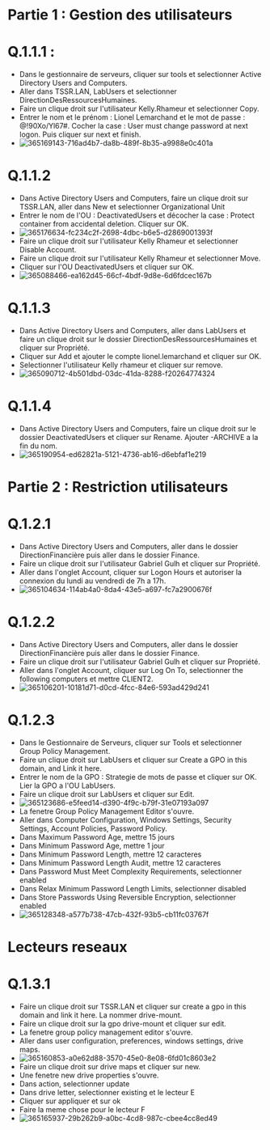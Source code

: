 # Partie 1 : Gestion des utilisateurs

# Q.1.1.1 :

* Dans le gestionnaire de serveurs, cliquer sur tools et selectionner Active Directory Users and Computers.
* Aller dans TSSR.LAN, LabUsers et selectionner DirectionDesRessourcesHumaines.
* Faire un clique droit sur l'utilisateur Kelly.Rhameur et selectionner Copy.
* Entrer le nom et le prénom : Lionel Lemarchand et le mot de passe : @!90Xo/Yl67#. Cocher la case : User must change password at next logon. Puis cliquer sur next et finish.
* ![365169143-716ad4b7-da8b-489f-8b35-a9988e0c401a](https://github.com/user-attachments/assets/2fff09e2-e4ee-4f2e-916a-56e0c0381c30)

# Q.1.1.2

* Dans Active Directory Users and Computers, faire un clique droit sur TSSR.LAN, aller dans New et selectionner Organizational Unit
* Entrer le nom de l'OU : DeactivatedUsers et décocher la case : Protect container from accidental deletion. Cliquer sur OK.
* ![365176634-fc234c2f-2698-4dbc-b6e5-d2869001393f](https://github.com/user-attachments/assets/b9e82483-a643-4a0a-9d91-1a80cfb49a53)
* Faire un clique droit sur l'utilisateur Kelly Rhameur et selectionner Disable Account.
* Faire un clique droit sur l'utilisateur Kelly Rhameur et selectionner Move.
* Cliquer sur l'OU DeactivatedUsers et cliquer sur OK.
* ![365088466-ea162d45-66cf-4bdf-9d8e-6d6fdcec167b](https://github.com/user-attachments/assets/ddfe6895-4342-4771-b5ce-fecef6609977)

# Q.1.1.3

* Dans Active Directory Users and Computers, aller dans LabUsers et faire un clique droit sur le dossier DirectionDesRessourcesHumaines et cliquer sur Propriété.
* Cliquer sur Add et ajouter le compte lionel.lemarchand et cliquer sur OK.
* Selectionner l'utilisateur Kelly rhameur et cliquer sur remove.
* ![365090712-4b501dbd-03dc-41da-8288-f20264774324](https://github.com/user-attachments/assets/249b845d-e70c-4841-b680-89309317b8a1)

# Q.1.1.4

* Dans Active Directory Users and Computers, faire un clique droit sur le dossier DeactivatedUsers et cliquer sur Rename. Ajouter -ARCHIVE a la fin du nom.
* ![365190954-ed62821a-5121-4736-ab16-d6ebfaf1e219](https://github.com/user-attachments/assets/056964fa-0673-4151-ba83-5fa4467339b1)

# Partie 2 : Restriction utilisateurs

# Q.1.2.1 

* Dans Active Directory Users and Computers, aller dans le dossier DirectionFinancière puis aller dans le dossier Finance.
* Faire un clique droit sur l'utilisateur Gabriel Gulh et cliquer sur Propriété.
* Aller dans l'onglet Account, cliquer sur Logon Hours et autoriser la connexion du lundi au vendredi de 7h a 17h.
* ![365104634-114ab4a0-8da4-43e5-a697-fc7a2900676f](https://github.com/user-attachments/assets/203b9d5a-36fc-47f1-897d-614a8785d00d)

# Q.1.2.2

* Dans Active Directory Users and Computers, aller dans le dossier DirectionFinancière puis aller dans le dossier Finance.
* Faire un clique droit sur l'utilisateur Gabriel Gulh et cliquer sur Propriété.
* Aller dans l'onglet Account, cliquer sur Log On To, selectionner the following computers et mettre CLIENT2.
* ![365106201-10181d71-d0cd-4fcc-84e6-593ad429d241](https://github.com/user-attachments/assets/c31551d2-204b-41e5-861a-5ca22f2b5d12)

# Q.1.2.3

* Dans le Gestionnaire de Serveurs, cliquer sur Tools et selectionner Group Policy Management.
* Faire un clique droit sur LabUsers et cliquer sur Create a GPO in this domain, and Link it here.
* Entrer le nom de la GPO : Strategie de mots de passe et cliquer sur OK. Lier la GPO a l'OU LabUsers.
* Faire un clique droit sur LabUsers et cliquer sur Edit.
* ![365123686-e5feed14-d390-4f9c-b79f-31e07193a097](https://github.com/user-attachments/assets/c8136dca-2901-4c54-af2b-93a4b40dcdbd)
* La fenetre Group Policy Management Editor s'ouvre.
* Aller dans Computer Configuration, Windows Settings, Security Settings, Account Policies, Password Policy.
* Dans Maximum Password Age, mettre 15 jours
* Dans Minimum Password Age, mettre 1 jour
* Dans Minimum Password Length, mettre 12 caracteres
* Dans Minimum Password Length Audit, mettre 12 caracteres
* Dans Password Must Meet Complexity Requirements, selectionner enabled
* Dans Relax Minimum Password Length Limits, selectionner disabled
* Dans Store Passwords Using Reversible Encryption, selectionner enabled
* ![365128348-a577b738-47cb-432f-93b5-cb11fc03767f](https://github.com/user-attachments/assets/8f4006cf-e41b-40f5-938c-b0f8a87fc061)

# Lecteurs reseaux

# Q.1.3.1

* Faire un clique droit sur TSSR.LAN et cliquer sur create a gpo in this domain and link it here. La nommer drive-mount.
* Faire un clique droit sur la gpo drive-mount et cliquer sur edit.
* La fenetre group policy management editor s'ouvre.
* Aller dans user configuration, preferences, windows settings, drive maps.
* ![365160853-a0e62d88-3570-45e0-8e08-6fd01c8603e2](https://github.com/user-attachments/assets/b105189b-8340-463c-b4eb-495752e652dd)
* Faire un clique droit sur drive maps et cliquer sur new.
* Une fenetre new drive properties s'ouvre.
* Dans action, selectionner update
* Dans drive letter, selectionner existing et le lecteur E
* Cliquer sur appliquer et sur ok
* Faire la meme chose pour le lecteur F
* ![365165937-29b262b9-a0bc-4cd8-987c-cbee4cc8ed49](https://github.com/user-attachments/assets/4f52c58d-cdc9-44b3-a189-85826638e740)







